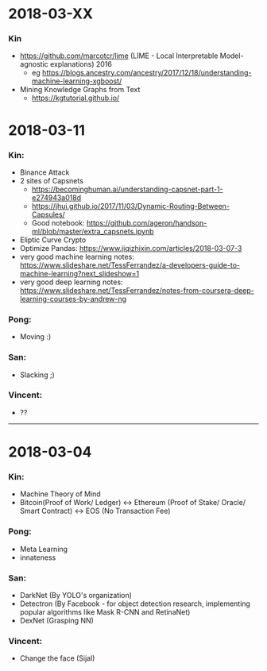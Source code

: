 # 2018-03-XX

### Kin
  - https://github.com/marcotcr/lime (LIME - Local Interpretable Model-agnostic explanations) 2016
    - eg https://blogs.ancestry.com/ancestry/2017/12/18/understanding-machine-learning-xgboost/
  - Mining Knowledge Graphs from Text
      - https://kgtutorial.github.io/
  


# 2018-03-11

### Kin:
  - Binance Attack
  - 2 sites of Capsnets
    - https://becominghuman.ai/understanding-capsnet-part-1-e274943a018d
    - https://jhui.github.io/2017/11/03/Dynamic-Routing-Between-Capsules/
    - Good notebook: https://github.com/ageron/handson-ml/blob/master/extra_capsnets.ipynb
  - Eliptic Curve Crypto
  - Optimize Pandas: https://www.jiqizhixin.com/articles/2018-03-07-3
  - very good machine learning notes:
  https://www.slideshare.net/TessFerrandez/a-developers-guide-to-machine-learning?next_slideshow=1
  - very good deep learning notes:
  https://www.slideshare.net/TessFerrandez/notes-from-coursera-deep-learning-courses-by-andrew-ng

### Pong:
  - Moving :)
  
### San:
  - Slacking ;)
  
### Vincent:
  - ??
---

# 2018-03-04

### Kin:
  - Machine Theory of Mind
  - Bitcoin(Proof of Work/ Ledger) <-> Ethereum (Proof of Stake/ Oracle/ Smart Contract) <-> EOS (No Transaction Fee)
### Pong:
  - Meta Learning
  - innateness
### San:
  - DarkNet (By YOLO's organization)
  - Detectron (By Facebook - for object detection research, implementing popular algorithms like Mask R-CNN and RetinaNet)
  - DexNet (Grasping NN)
### Vincent:
  - Change the face (Sijal)
